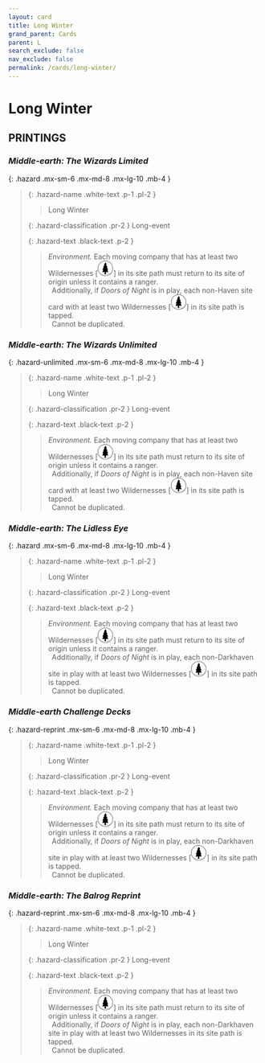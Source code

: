 ```yaml
---
layout: card
title: Long Winter
grand_parent: Cards
parent: L
search_exclude: false
nav_exclude: false
permalink: /cards/long-winter/
---
```


# Long Winter


## PRINTINGS


### _Middle-earth: The Wizards Limited_

{: .hazard .mx-sm-6 .mx-md-8 .mx-lg-10 .mb-4 }
> {: .hazard-name .white-text .p-1 .pl-2 }
> > <div class="hazard-mp"></div>
> > <div class="card-name">Long Winter</div>
>
> {: .hazard-classification .pr-2 }
> Long-event
>
> {: .hazard-text .black-text .p-2 }
> > _Environment._ Each moving company that has at least two Wildernesses <nobr>[<img src="/assets/images/wilderness.svg">]</nobr> in its site path must return to its site of origin unless it contains a ranger. <br>&ensp;Additionally, if _Doors of Night_ is in play, each non-Haven site card with at least two Wildernesses <nobr>[<img src="/assets/images/wilderness.svg">]</nobr> in its site path is tapped. <br>&ensp;Cannot be duplicated. 
>

### _Middle-earth: The Wizards Unlimited_

{: .hazard-unlimited .mx-sm-6 .mx-md-8 .mx-lg-10 .mb-4 }
> {: .hazard-name .white-text .p-1 .pl-2 }
> > <div class="hazard-mp"></div>
> > <div class="card-name">Long Winter</div>
>
> {: .hazard-classification .pr-2 }
> Long-event
>
> {: .hazard-text .black-text .p-2 }
> > _Environment._ Each moving company that has at least two Wildernesses <nobr>[<img src="/assets/images/wilderness.svg">]</nobr> in its site path must return to its site of origin unless it contains a ranger. <br>&ensp;Additionally, if _Doors of Night_ is in play, each non-Haven site card with at least two Wildernesses <nobr>[<img src="/assets/images/wilderness.svg">]</nobr> in its site path is tapped. <br>&ensp;Cannot be duplicated. 
>

### _Middle-earth: The Lidless Eye_

{: .hazard .mx-sm-6 .mx-md-8 .mx-lg-10 .mb-4 }
> {: .hazard-name .white-text .p-1 .pl-2 }
> > <div class="hazard-mp"></div>
> > <div class="card-name">Long Winter</div>
>
> {: .hazard-classification .pr-2 }
> Long-event
>
> {: .hazard-text .black-text .p-2 }
> > _Environment._ Each moving company that has at least two Wildernesses <nobr>[<img src="/assets/images/wilderness.svg">]</nobr> in its site path must return to its site of origin unless it contains a ranger. <br>&ensp;Additionally, if _Doors of Night_ is in play, each non-Darkhaven site in play with at least two Wildernesses <nobr>[<img src="/assets/images/wilderness.svg">]</nobr> in its site path is tapped. <br>&ensp;Cannot be duplicated. 
>

### _Middle-earth Challenge Decks_

{: .hazard-reprint .mx-sm-6 .mx-md-8 .mx-lg-10 .mb-4 }
> {: .hazard-name .white-text .p-1 .pl-2 }
> > <div class="hazard-mp"></div>
> > <div class="card-name">Long Winter</div>
>
> {: .hazard-classification .pr-2 }
> Long-event
>
> {: .hazard-text .black-text .p-2 }
> > _Environment._ Each moving company that has at least two Wildernesses <nobr>[<img src="/assets/images/wilderness.svg">]</nobr> in its site path must return to its site of origin unless it contains a ranger. <br>&ensp;Additionally, if _Doors of Night_ is in play, each non-Darkhaven site in play with at least two Wildernesses <nobr>[<img src="/assets/images/wilderness.svg">]</nobr> in its site path is tapped. <br>&ensp;Cannot be duplicated. 
>

### _Middle-earth: The Balrog Reprint_

{: .hazard-reprint .mx-sm-6 .mx-md-8 .mx-lg-10 .mb-4 }
> {: .hazard-name .white-text .p-1 .pl-2 }
> > <div class="hazard-mp"></div>
> > <div class="card-name">Long Winter</div>
>
> {: .hazard-classification .pr-2 }
> Long-event
>
> {: .hazard-text .black-text .p-2 }
> > _Environment._ Each moving company that has at least two Wildernesses <nobr>[<img src="/assets/images/wilderness.svg">]</nobr> in its site path must return to its site of origin unless it contains a ranger. <br>&ensp;Additionally, if _Doors of Night_ is in play, each non-Darkhaven site in play with at least two Wildernesses in its site path is tapped. <br>&ensp;Cannot be duplicated. 
>
